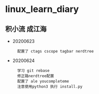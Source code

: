 # linux_learn_diary

## 积小流 成江海

* 20200623

		
		配置了 ctags cscope tagbar nerdtree
	

* 20200624
	
	
		学习 git rebase
		修正路nerdtree配置
		配置了 ale youcompleteme
		注意使用python3 执行 install.py
	
